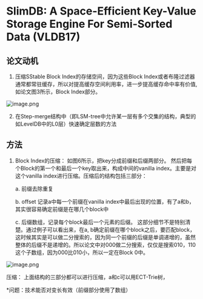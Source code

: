 # SlimDB: A Space-Efficient Key-Value Storage Engine For Semi-Sorted Data (VLDB17)


## 论文动机

1. 压缩SStable Block Index的存储空间，因为这些Block Index或者布隆过滤器通常都常驻缓存，所以对提高缓存空间利用率，进一步提高缓存命中率有价值, 如论文图3所示，Block Index部分。 

![image.png](https://note.youdao.com/yws/res/6786/WEBRESOURCE99fb06c7d0e86cae57b0f8dc8c075c16?raw=true)

2. 在Step-merge结构中（即LSM-tree中允许某一层有多个交集的结构，典型的如LevelDB中的L0层）快速确定层数的方法



## 方法

1. Block Index的压缩： 如图6所示，把key分成前缀和后缀两部分。 然后把每个Block的第一个和最后一个key取出来，构成中间的vanilla index。主要是对这个vanilla index进行压缩。压缩后的结构包括三部分：
    
    a. 前缀去除重复
    
    b.  offset 记录a中每一个前缀在vanilla index中最后出现的位置，有了a和b，其实很容易确定前缀是在哪几个block中

    c. 后缀数组，记录每个block最后一个元素的后缀。 这部分细节不是特别清楚。通过例子可以看出来，在a, b确定前缀在哪个block之后，要匹配block，这时候其实是可以做二分搜索的，因为同一个前缀的后缀是单调递增的，虽然整体的后缀不是递增的。所以论文中对000做二分搜索，仅仅是搜索010，110这个子数组，因为000比010小，所以一定在Block 0中。
    
![image.png](https://note.youdao.com/yws/res/6807/WEBRESOURCEae8ce35514f1300e1ed4a374e8e885b0?raw=true)

压缩： 上面结构的三部分都可以进行压缩，a和c可以用ECT-Trie树，


*问题：技术能否对变长有效（前缀部分使用了数组）
